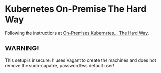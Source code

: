 Kubernetes On-Premise The Hard Way
==================================

Following the instructions at [On-Premises Kubernetes… The Hard Way](https://blog.csnet.me/2018/04/on-prem-k8s-thw/).

WARNING!
--------

This setup is insecure. It uses Vagant to create the machines and does not remove the sudo-capable, passwordless default user!
